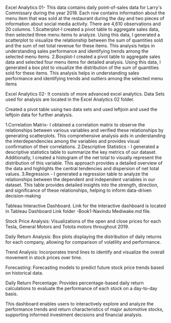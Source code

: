 Excel Analytics 01-
This data contains daily point-of-sales data for Larry's Commissary during the year 2018. 
Each row contains information about the menu item that was sold at the restaurant during the day and two pieces of information about social media activity. 
There are 4,610 observations and 20 columns.
1.Scatterplot-I created a pivot table to aggregate sales data, then selected three menu items to analyze. Using this data, I generated a scatterplot to visualize the relationship         between the sum of quantities sold and the sum of net total revenue for these items. This analysis helps in understanding sales performance and identifying trends among the           selected menu items.
2.Boxplot-I created a pivot table to aggregate sales data and selected four menu items for detailed analysis. Using this data, I generated a box plot to visualize the distribution of     the sum of quantities sold for these items. This analysis helps in understanding sales performance and identifying trends and outliers among the selected menu items



Excel Analytics 02-
It consists of more advanced excel analytics.
Data Sets used for analysis are located in the Excel Analytics 02 folder.

Created a pivot table using two data sets and used leftjoin and used the leftjoin data for further analysis.

1.Correlation Matrix- I obtained a correlation matrix to observe the relationships between various variables and verified these relationships by generating scatterplots. This              comprehensive analysis aids in understanding the interdependencies among the variables and provides visual confirmation of their correlations.
2.Descriptive Statistics - I generated a descriptive statistics table to summarize the key metrics of our dataset. Additionally, I created a histogram of the net total to visually         represent the distribution of this variable. This approach provides a detailed overview of the data and highlights the central tendencies and dispersion of net total values.
3.Regression - I generated a regression table to analyze the relationships between the dependent and independent variables in our dataset. This table provides detailed insights             into the strength, direction, and significance of these relationships, helping to inform data-driven decision-making



Tableau
Interactive Dashboard.
Link for the interactive dashboard is located in Tableau Dashboard Link folder -Book1-Navindu Mediwake.md file.

Stock Price Analysis:
Visualizations of the open and close prices for each Tesla, General Motors and Totota motors throughout 2019.

Daily Return Analysis:
Box plots displaying the distribution of daily returns for each company, allowing for comparison of volatility and performance.

Trend Analysis:
Incorporates trend lines to identify and visualize the overall movement in stock prices over time.

Forecasting:
Forecasting models to predict future stock price trends based on historical data.

Daily Return Percentage:
Provides percentage-based daily return calculations to evaluate the performance of each stock on a day-to-day basis.

This dashboard enables users to interactively explore and analyze the performance trends and return characteristics of major automotive stocks, supporting informed investment decisions and financial analysis.






